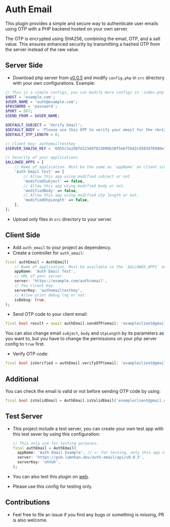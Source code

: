 # Auth Email

This plugin provides a simple and secure way to authenticate user emails using OTP with a PHP backend hosted on your own server.

The OTP is encrypted using SHA256, combining the email, OTP, and a salt value. This ensures enhanced security by transmitting a hashed OTP from the server instead of the raw value.

## Server Side

* Download php server from [v0.0.5](https://raw.githubusercontent.com/vnniz/auth_email/main/server/php/releases/v0.0.5.zip) and modify `config.php` in `src` directory with your own configurations. Example:
  
``` php
// This is a simple configs, you can modify more configs in `index.php`.
$HOST = 'example.com';
$USER_NAME = 'auth@example.com';
$PASSWORD = 'password';
$PORT = 587;
$SEND_FROM = $USER_NAME;

$DEFAULT_SUBJECT = 'Verify Email';
$DEFAULT_BODY = 'Please use this OTP to verify your email for the <b>{appName}</b>, do not share this code to anyone: <b>{otp}</b>';
$DEFAULT_OTP_LENGTH = 6;

// client key: authemailtestkey
$SERVER_SHA256_KEY = '6955c3a2dbfd121697623896b38f5eb759d2cd503476980e14b9beb0cc036c4d';

// Security of your applications.
$ALLOWED_APPS = [
    // Name of application. Must be the same as `appName` on client side.
    'Auth Email Test' => [
        // Allow this app using modified subject or not.
        'modifiedSubject' => false,
        // Allow this app using modified body or not.
        'modifiedBody' => false,
        // Allow this app using modified otp length or not.
        'modifiedOtpLength' => false,
    ],
];
```

* Upload only files in `src` directory to your server.

## Client Side

* Add `auth_email` to your project as dependency.
* Create a controller for `auth_email`:
  
``` dart
final authEmail = AuthEmail(
    // Name of application. Must be available in the `$ALLOWED_APPS` on server.
    appName: 'Auth Email Test',
    // URL of your server.
    server: 'https://example.com/auth/email',
    // You client key.
    serverKey: 'authemailtestkey',
    // Allow print debug log or not.
    isDebug: true,
);
```

* Send OTP code to your client email:

``` dart
final bool result = await authEmail.sendOTP(email: 'exampleclient@gmail.com');
```

You can also change email `subject`, `body` and `otpLength` by its parameters as you want to, but you have to change the permissions on your php server config to `true` first.

* Verify OTP code:

``` dart
final bool isVerified = authEmail.verifyOTP(email: 'exampleclient@gmail.com', otp: '<code>');
```

## Additional

You can check the email is valid or not before sending OTP code by using:

``` dart
final bool isValidEmail = AuthEmail.isValidEmail('exampleclient@gmail.com');
```

## Test Server

* This project include a test server, you can create your own test app with this test sever by using this configuration:
  
  ```dart
  // This only use for testing purposes.
  final authEmail = AuthEmail(
    appName: 'Auth Email Example', // <- For testing, only this app name is allowed
    server: 'https://pub.lamnhan.dev/auth-email/api/v0.0.5',
    serverKey: 'ohYwh',
  );
  ```

* You can also test this plugin on [web](https://pub.lamnhan.dev/auth-email).
* Please use this config for testing only.

## Contributions

* Feel free to file an issue if you find any bugs or something is missing, PR is also welcome.
